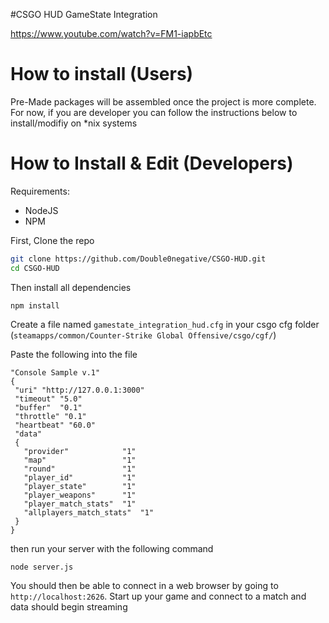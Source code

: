 #CSGO HUD GameState Integration

https://www.youtube.com/watch?v=FM1-iapbEtc

# How to install (Users)
Pre-Made packages will be assembled once the project is more complete. For now, if you are developer you can follow the instructions below to install/modifiy on *nix systems

# How to Install & Edit (Developers)

Requirements: 
* NodeJS
* NPM

First, Clone the repo
```sh
git clone https://github.com/Double0negative/CSGO-HUD.git
cd CSGO-HUD
```

Then install all dependencies 
```
npm install
```

Create a file named `gamestate_integration_hud.cfg` in your csgo cfg folder (`steamapps/common/Counter-Strike Global Offensive/csgo/cgf/`)

Paste the following into the file

```
"Console Sample v.1"
{
 "uri" "http://127.0.0.1:3000"
 "timeout" "5.0"
 "buffer"  "0.1"
 "throttle" "0.1"
 "heartbeat" "60.0"
 "data"
 {
   "provider"            "1"
   "map"                 "1"
   "round"               "1"
   "player_id"           "1"
   "player_state"        "1"
   "player_weapons"      "1"
   "player_match_stats"  "1"
   "allplayers_match_stats"  "1"
 }
}
```


then run your server with the following command

```
node server.js
```

You should then be able to connect in a web browser by going to `http://localhost:2626`. Start up your game and connect to a match and data should begin streaming

